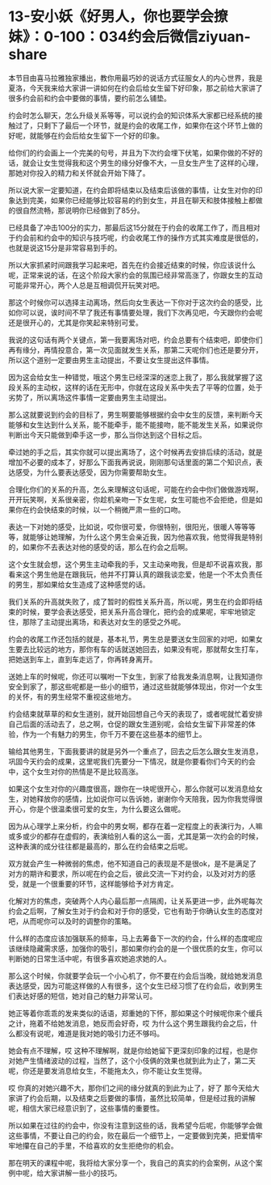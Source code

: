 # 13-安小妖《好男人，你也要学会撩妹》：0-100：034约会后微信ziyuan-share

本节目由喜马拉雅独家播出，教你用最巧妙的说话方式征服女人的内心世界，我是夏洛，今天我来给大家讲一讲如何在约会后给女生留下好印象，那之前给大家讲了很多约会前和约会中要做的事情，要约前怎么铺垫。

约会时怎么聊天，怎么升级关系等等，可以说约会的知识体系大家都已经系统的接触过了，只剩下了最后一个环节，就是约会的收尾工作，如果你在这个环节上做的好呢，就能够在约会后给女生留下一个好的印象。

给你们的约会画上一个完美的句号，并且为下次约会埋下伏笔，如果你做的不好的话，就会让女生觉得我和这个男生的缘分好像不大，一旦女生产生了这样的心理，那她对你投入的精力和关怀就会开始下降了。

所以说大家一定要知道，在约会即将结束以及结束后该做的事情，让女生对你的印象达到完美，如果你已经能够比较容易的约到女生，并且在聊天和肢体接触上都做的很自然流畅，那说明你已经做到了85分。

已经具备了冲击100分的实力，那最后这15分就在于约会的收尾工作了，而且相对于约会前和约会中的知识与技巧呢，约会收尾工作的操作方式其实难度是很低的，也就是说这15分是非常容易到手的。

所以大家抓紧时间跟我学习起来吧，首先在约会接近结束的时候，你应该说什么呢，正常来说的话，在这个阶段大家约会的氛围已经非常高涨了，你跟女生的互动可能非常开心，两个人总是互相调侃开玩笑对吧。

那这个时候你可以选择主动离场，然后向女生表达一下你对于这次约会的感受，比如你可以说，诶时间不早了我还有事情要处理，我们下次再见吧，今天跟你约会呢还是很开心的，尤其是你笑起来特别可爱。

我说的这句话有两个关键点，第一我要离场对吧，约会总要有个结束吧，即使你们再有缘分，再情投意合，第一次见面就发生关系，那第二天呢你们也还是要分开，所以这个道别一定要由男生主动提出，不要让女生提出这件事情。

因为这会给女生一种错觉，哦这个男生已经深深的迷恋上我了，那么我就掌握了这段关系的主动权，这样的话在无形中，你就在这段关系中失去了平等的位置，处于劣势了，所以离场这件事情一定要由男生主动提出。

那么这就要说到约会的目标了，男生啊要能够根据约会中女生的反馈，来判断今天能够和女生达到什么关系，能不能牵手，能不能接吻，能不能发生关系，如果说你判断出今天只能做到牵手这一步，那么当你达到这个目标之后。

牵过她的手之后，其实你就可以提出离场了，这个时候再去安排后续的活动，就是增加不必要的成本了，好那么下面我再说说，刚刚那句话里面的第二个知识点，表达感受，为什么要表达感受，因为你需要帮助女生。

合理化你们的关系的升高，怎么来理解这句话呢，可能在约会中你们做做游戏啊，开开玩笑啊，关系很亲密，你趁机亲吻一下女生呢，女生可能也不会拒绝，但是如果你在约会快结束的时候，以一个稍微严肃一些的口吻。

表达一下对她的感受，比如说，哎你很可爱，你很特别，很阳光，很暖人等等等等，就能够让她理解，为什么这个男生会亲近我，因为他喜欢我，他觉得我是特别的，如果你不去表达对他的感受的话，那么在约会之后啊。

这个女生就会想，这个男生主动牵我的手，又主动亲吻我，但是却不说喜欢我，那看来这个男生他是在跟我玩，他并不打算认真的跟我谈恋爱，他是一个不太负责任的男生，那如果给女生造成了这种感觉的话。

我们关系的升高就失败了，成了暂时的假性关系升高，所以呢，男生在约会即将结束的时候，要学会表达感受，把关系升高合理化，把约会的成果呢，牢牢地锁定住，那除了主动提出离场，和表达对女生的感受之外呢。

约会的收尾工作还包括的就是，基本礼节，男生总是要送女生回家的对吧，如果女生要去比较远的地方，那你有车的话就送她回去，如果没有呢，那就帮女生打车，把她送到车上，直到车走远了，你再转身离开。

送她上车的时候呢，你还可以嘱咐一下女生，到家了给我发条消息啊，让我知道你安全到家了，那这些呢都是一些小的细节，通过这些就能够体现出，你对一个女生的关怀，有的男生经常不重视这些地方。

约会结束就草草的和女生道别，就开始回想自己今天的表现了，或者呢就忙着安排自己后面的活动去了，总之啊，仓促的跟女生道别呢，会给女生留下非常差的体验，作为一个有魅力的男生，你千万不要在这些基本的细节上。

输给其他男生，下面我要讲的就是另外一个重点了，回去之后怎么跟女生发消息，巩固今天约会的成果，这里呢我们先要分一下情况，就是你要看你们今天的约会中，这个女生对你的热情是不是比较高涨。

如果这个女生对你的兴趣度很高，跟你在一块呢很开心，那么你就可以发消息给女生，对她释放你的感情，比如说你可以告诉她，谢谢你今天陪我，因为你我觉得很开心，你是个很温柔很可爱的女生，为什么要这么做呢。

因为从心理学上来分析，约会中的男女啊，都存在着一定程度上的表演行为，人嘛或多或少的都存在虚假的，表演给别人看的这么一面，尤其是第一次约会的时候，这种表演的成分往往都是最高的，那么在约会结束之后呢。

双方就会产生一种微弱的焦虑，他不知道自己的表现是不是很ok，是不是满足了对方的期许和要求，所以呢在约会之后，彼此交流一下对约会，以及对对方的感受，就是一个很重要的环节，这样能够给予对方肯定。

化解对方的焦虑，突破两个人内心最后那一点隔阂，让关系更进一步，此外呢每次约会之后啊，了解女生对于约会和对于你的感受，它也有助于你确认女生的态度对吧，从而呢你可以及时的调整你的策略。

什么样的态度应该加强联系的频率，马上去筹备下一次的约会，什么样的态度呢应该继续隐藏需求感，加强你的吸引，那如果你约会的是一个很优质的女生，你可以判断她的日常生活中呢，有很多喜欢她追求她的人。

那么这个时候，你就要学会玩一个小心机了，你不要在约会后当晚，就给她发消息表达感受，因为可能这样做的人有很多，这个女生已经习惯了在约会后，收到男生们表达好感的短信，她对自己的魅力非常认可。

她正等着你乖乖的发来类似的话语，郑重她的下怀，那如果这个时候呢你来个缓兵之计，拖着不给她发消息，她反而会好奇，哎 为什么这个男生跟我约会之后，什么都没有说呢，难道是我对她的吸引力还不够吗。

她会有点不理解，哎 这种不理解啊，就是你给她留下更深刻印象的过程，也是你对她产生情绪波动的过程，当然了，这个小伎俩的效果也就到此为止了，第二天呢，你还是要发消息给女生，不能拖太久，你不能让女生觉得。

哎 你真的对她兴趣不大，那你们之间的缘分就真的到此为止了，好了 那今天给大家讲了约会后期，以及结束之后要做的事情，虽然比较简单，但是经过我的讲解呢，相信大家已经意识到了，这些事情的重要性。

所以如果在过往的约会中，你没有注意到这些的话，我希望今后呢，你能够学会做这些事情，不要让自己的约会，败在最后一个细节上，一定要做到完美，把爱情牢牢地攥在自己的手里，不给喜欢的女生拒绝你的机会。

那在明天的课程中呢，我将给大家分享一个，我自己的真实的约会案例，从这个案例中呢，给大家讲解一些小的技巧。

